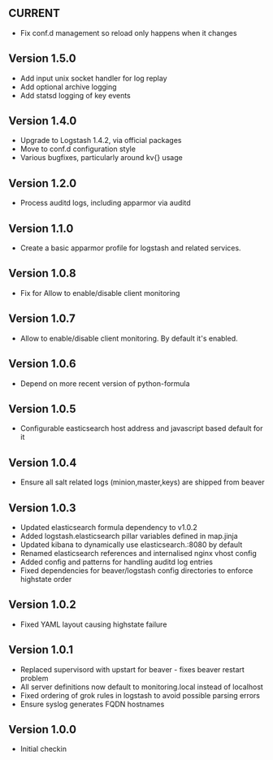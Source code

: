 ## CURRENT

* Fix conf.d management so reload only happens when it changes

## Version 1.5.0

* Add input unix socket handler for log replay
* Add optional archive logging
* Add statsd logging of key events

## Version 1.4.0

* Upgrade to Logstash 1.4.2, via official packages
* Move to conf.d configuration style
* Various bugfixes, particularly around kv{} usage

## Version 1.2.0

* Process auditd logs, including apparmor via auditd

## Version 1.1.0

* Create a basic apparmor profile for logstash and related services.

## Version 1.0.8

* Fix for Allow to enable/disable client monitoring

## Version 1.0.7

* Allow to enable/disable client monitoring. By default it's enabled.

## Version 1.0.6

* Depend on more recent version of python-formula

## Version 1.0.5

* Configurable easticsearch host address and javascript based default for it

## Version 1.0.4

* Ensure all salt related logs (minion,master,keys) are shipped from beaver

## Version 1.0.3

* Updated elasticsearch formula dependency to v1.0.2
* Added logstash.elasticsearch pillar variables defined in map.jinja
* Updated kibana to dynamically use elasticsearch.<domain>:8080 by default
* Renamed elasticsearch references and internalised nginx vhost config
* Added config and patterns for handling auditd log entries
* Fixed dependencies for beaver/logstash config directories to enforce highstate order

## Version 1.0.2

* Fixed YAML layout causing highstate failure

## Version 1.0.1

* Replaced supervisord with upstart for beaver - fixes beaver restart problem
* All server definitions now default to monitoring.local instead of localhost
* Fixed ordering of grok rules in logstash to avoid possible parsing errors
* Ensure syslog generates FQDN hostnames

## Version 1.0.0

* Initial checkin

